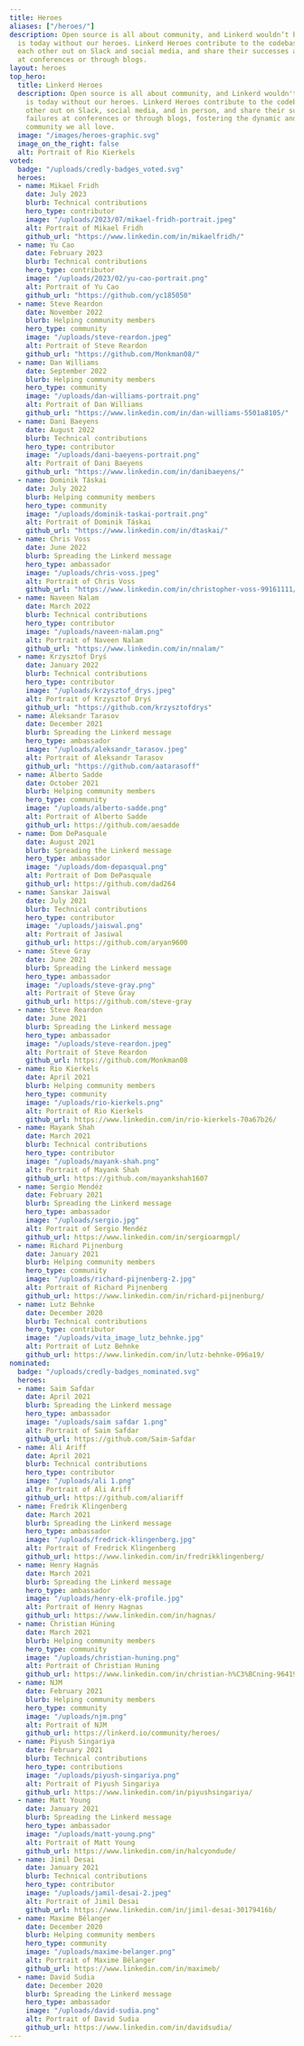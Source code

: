 ```yaml
---
title: Heroes
aliases: ["/heroes/"]
description: Open source is all about community, and Linkerd wouldn’t be what it
  is today without our heroes. Linkerd Heroes contribute to the codebase, help
  each other out on Slack and social media, and share their successes and failures
  at conferences or through blogs.
layout: heroes
top_hero:
  title: Linkerd Heroes
  description: Open source is all about community, and Linkerd wouldn't be what it
    is today without our heroes. Linkerd Heroes contribute to the codebase, help each
    other out on Slack, social media, and in person, and share their successes and
    failures at conferences or through blogs, fostering the dynamic and engaging
    community we all love.
  image: "/images/heroes-graphic.svg"
  image_on_the_right: false
  alt: Portrait of Rio Kierkels
voted:
  badge: "/uploads/credly-badges_voted.svg"
  heroes:
  - name: Mikael Fridh
    date: July 2023
    blurb: Technical contributions
    hero_type: contributor
    image: "/uploads/2023/07/mikael-fridh-portrait.jpeg"
    alt: Portrait of Mikael Fridh
    github_url: "https://www.linkedin.com/in/mikaelfridh/"
  - name: Yu Cao
    date: February 2023
    blurb: Technical contributions
    hero_type: contributor
    image: "/uploads/2023/02/yu-cao-portrait.png"
    alt: Portrait of Yu Cao
    github_url: "https://github.com/yc185050"
  - name: Steve Reardon
    date: November 2022
    blurb: Helping community members
    hero_type: community
    image: "/uploads/steve-reardon.jpeg"
    alt: Portrait of Steve Reardon
    github_url: "https://github.com/Monkman08/"
  - name: Dan Williams
    date: September 2022
    blurb: Helping community members
    hero_type: community
    image: "/uploads/dan-williams-portrait.png"
    alt: Portrait of Dan Williams
    github_url: "https://www.linkedin.com/in/dan-williams-5501a8105/"
  - name: Dani Baeyens
    date: August 2022
    blurb: Technical contributions
    hero_type: contributor
    image: "/uploads/dani-baeyens-portrait.png"
    alt: Portrait of Dani Baeyens
    github_url: "https://www.linkedin.com/in/danibaeyens/"
  - name: Dominik Táskai
    date: July 2022
    blurb: Helping community members
    hero_type: community
    image: "/uploads/dominik-taskai-portrait.png"
    alt: Portrait of Dominik Táskai
    github_url: "https://www.linkedin.com/in/dtaskai/"
  - name: Chris Voss
    date: June 2022
    blurb: Spreading the Linkerd message
    hero_type: ambassador
    image: "/uploads/chris-voss.jpeg"
    alt: Portrait of Chris Voss
    github_url: "https://www.linkedin.com/in/christopher-voss-99161111/"
  - name: Naveen Nalam
    date: March 2022
    blurb: Technical contributions
    hero_type: contributor
    image: "/uploads/naveen-nalam.png"
    alt: Portrait of Naveen Nalam
    github_url: "https://www.linkedin.com/in/nnalam/"
  - name: Krzysztof Dryś
    date: January 2022
    blurb: Technical contributions
    hero_type: contributor
    image: "/uploads/krzysztof_drys.jpeg"
    alt: Portrait of Krzysztof Dryś
    github_url: "https://github.com/krzysztofdrys"
  - name: Aleksandr Tarasov
    date: December 2021
    blurb: Spreading the Linkerd message
    hero_type: ambassador
    image: "/uploads/aleksandr_tarasov.jpeg"
    alt: Portrait of Aleksandr Tarasov
    github_url: "https://github.com/aatarasoff"
  - name: Alberto Sadde
    date: October 2021
    blurb: Helping community members
    hero_type: community
    image: "/uploads/alberto-sadde.png"
    alt: Portrait of Alberto Sadde
    github_url: https://github.com/aesadde
  - name: Dom DePasquale
    date: August 2021
    blurb: Spreading the Linkerd message
    hero_type: ambassador
    image: "/uploads/dom-depasqual.png"
    alt: Portrait of Dom DePasquale
    github_url: https://github.com/dad264
  - name: Sanskar Jaiswal
    date: July 2021
    blurb: Technical contributions
    hero_type: contributor
    image: "/uploads/jaiswal.png"
    alt: Portrait of Jasiwal
    github_url: https://github.com/aryan9600
  - name: Steve Gray
    date: June 2021
    blurb: Spreading the Linkerd message
    hero_type: ambassador
    image: "/uploads/steve-gray.png"
    alt: Portrait of Steve Gray
    github_url: https://github.com/steve-gray
  - name: Steve Reardon
    date: June 2021
    blurb: Spreading the Linkerd message
    hero_type: ambassador
    image: "/uploads/steve-reardon.jpeg"
    alt: Portrait of Steve Reardon
    github_url: https://github.com/Monkman08
  - name: Rio Kierkels
    date: April 2021
    blurb: Helping community members
    hero_type: community
    image: "/uploads/rio-kierkels.png"
    alt: Portrait of Rio Kierkels
    github_url: https://www.linkedin.com/in/rio-kierkels-70a67b26/
  - name: Mayank Shah
    date: March 2021
    blurb: Technical contributions
    hero_type: contributor
    image: "/uploads/mayank-shah.png"
    alt: Portrait of Mayank Shah
    github_url: https://github.com/mayankshah1607
  - name: Sergio Mendéz
    date: February 2021
    blurb: Spreading the Linkerd message
    hero_type: ambassador
    image: "/uploads/sergio.jpg"
    alt: Portrait of Sergio Mendéz
    github_url: https://www.linkedin.com/in/sergioarmgpl/
  - name: Richard Pijnenburg
    date: January 2021
    blurb: Helping community members
    hero_type: community
    image: "/uploads/richard-pijnenberg-2.jpg"
    alt: Portrait of Richard Pijnenberg
    github_url: https://www.linkedin.com/in/richard-pijnenburg/
  - name: Lutz Behnke
    date: December 2020
    blurb: Technical contributions
    hero_type: contributor
    image: "/uploads/vita_image_lutz_behnke.jpg"
    alt: Portrait of Lutz Behnke
    github_url: https://www.linkedin.com/in/lutz-behnke-096a19/
nominated:
  badge: "/uploads/credly-badges_nominated.svg"
  heroes:
  - name: Saim Safdar
    date: April 2021
    blurb: Spreading the Linkerd message
    hero_type: ambassador
    image: "/uploads/saim safdar 1.png"
    alt: Portrait of Saim Safdar
    github_url: https://github.com/Saim-Safdar
  - name: Ali Ariff
    date: April 2021
    blurb: Technical contributions
    hero_type: contributor
    image: "/uploads/ali 1.png"
    alt: Portrait of Ali Ariff
    github_url: https://github.com/aliariff
  - name: Fredrik Klingenberg
    date: March 2021
    blurb: Spreading the Linkerd message
    hero_type: ambassador
    image: "/uploads/fredrick-klingenberg.jpg"
    alt: Portrait of Fredrick Klingenberg
    github_url: https://www.linkedin.com/in/fredrikklingenberg/
  - name: Henry Hagnäs
    date: March 2021
    blurb: Spreading the Linkerd message
    hero_type: ambassador
    image: "/uploads/henry-elk-profile.jpg"
    alt: Portrait of Henry Hagnas
    github_url: https://www.linkedin.com/in/hagnas/
  - name: Christian Hüning
    date: March 2021
    blurb: Helping community members
    hero_type: community
    image: "/uploads/christian-huning.png"
    alt: Portrait of Christian Huning
    github_url: https://www.linkedin.com/in/christian-h%C3%BCning-964191a3/
  - name: NJM
    date: February 2021
    blurb: Helping community members
    hero_type: community
    image: "/uploads/njm.png"
    alt: Portrait of NJM
    github_url: https://linkerd.io/community/heroes/
  - name: Piyush Singariya
    date: February 2021
    blurb: Technical contributions
    hero_type: contributions
    image: "/uploads/piyush-singariya.png"
    alt: Portrait of Piyush Singariya
    github_url: https://www.linkedin.com/in/piyushsingariya/
  - name: Matt Young
    date: January 2021
    blurb: Spreading the Linkerd message
    hero_type: ambassador
    image: "/uploads/matt-young.png"
    alt: Portrait of Matt Young
    github_url: https://www.linkedin.com/in/halcyondude/
  - name: Jimil Desai
    date: January 2021
    blurb: Technical contributions
    hero_type: contributor
    image: "/uploads/jamil-desai-2.jpeg"
    alt: Portrait of Jimil Desai
    github_url: https://www.linkedin.com/in/jimil-desai-30179416b/
  - name: Maxime Bélanger
    date: December 2020
    blurb: Helping community members
    hero_type: community
    image: "/uploads/maxime-belanger.png"
    alt: Portrait of Maxime Bélanger
    github_url: https://www.linkedin.com/in/maximeb/
  - name: David Sudia
    date: December 2020
    blurb: Spreading the Linkerd message
    hero_type: ambassador
    image: "/uploads/david-sudia.png"
    alt: Portrait of David Sudia
    github_url: https://www.linkedin.com/in/davidsudia/
---
```

